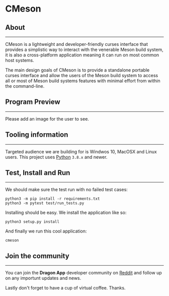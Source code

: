 # CMeson

## About

* * *

CMeson is a lightweight and developer-friendly curses interface that
provides a simplistic way to interact with the venerable Meson build
system, it is also a cross-platform application meaning it can run
on most common host systems.

The main design goals of CMeson is to provide a standalone portable
curses interface and allow the users of the Meson build system to
access all or most of Meson build systems features with minimal effort
from within the command-line.

## Program Preview

* * *

Please add an image for the user to see.

## Tooling information

* * *

Targeted audience we are building for is Windwos 10, MacOSX and Linux
users. This project uses [Python](https://www.python.org/) `3.8.x` and newer.

## Test, Install and Run

* * *

We should make sure the test run with no failed test cases:

```console
python3 -m pip install -r requirements.txt
python3 -m pytest test/run_tests.py
```

Installing should be easy. We install the application like so:

```console
python3 setup.py install
```

And finally we run this cool application:

```console
cmeson
```

## Join the community

* * *

You can join the **Dragon App** developer community on [Reddit](https://www.reddit.com/r/dragon_apps/) and follow
up on any importunt updates and news.

Lastly don't forget to have a cup of virtual coffee. Thanks.
